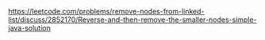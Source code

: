 https://leetcode.com/problems/remove-nodes-from-linked-list/discuss/2852170/Reverse-and-then-remove-the-smaller-nodes-simple-java-solution
​
​